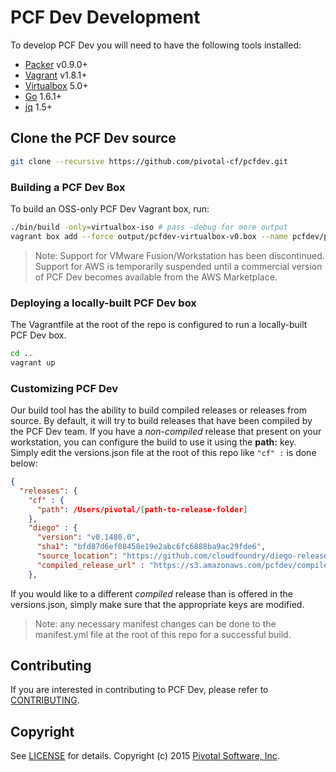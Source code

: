 # PCF Dev Development

To develop PCF Dev you will need to have the following tools installed:

- [Packer](https://www.packer.io) v0.9.0+
- [Vagrant](https://www.vagrantup.com/) v1.8.1+
- [Virtualbox](https://www.virtualbox.org/) 5.0+
- [Go](https://golang.org) 1.6.1+
- [jq](https://stedolan.github.io/jq/) 1.5+

## Clone the PCF Dev source

```bash
git clone --recursive https://github.com/pivotal-cf/pcfdev.git
```

### Building a PCF Dev Box

To build an OSS-only PCF Dev Vagrant box, run:

```bash
./bin/build -only=virtualbox-iso # pass -debug for more output
vagrant box add --force output/pcfdev-virtualbox-v0.box --name pcfdev/pcfdev
```

> Note: Support for VMware Fusion/Workstation has been discontinued. Support for AWS is temporarily suspended until a commercial version of PCF Dev becomes available from the AWS Marketplace.

### Deploying a locally-built PCF Dev box

The Vagrantfile at the root of the repo is configured to run a locally-built PCF Dev box.

```bash
cd ..
vagrant up
```

### Customizing PCF Dev

Our build tool has the ability to build compiled releases or releases from source. By default, it will try to build releases that have been compiled by the PCF Dev team. If you have a *non-compiled* release that present on your workstation, you can configure the build to use it using the **path:** key. Simply edit the versions.json file at the root of this repo like `"cf" :` is done below:

```json
{
  "releases": {
    "cf" : {
      "path": /Users/pivotal/[path-to-release-folder]
    },
    "diego" : {
      "version": "v0.1480.0",
      "sha1": "bfd87d6ef08458e19e2abc6fc6888ba9ac29fde6",
      "source_location": "https://github.com/cloudfoundry/diego-release",
      "compiled_release_url" : "https://s3.amazonaws.com/pcfdev/compiled-releases/diego-8d1450da393eae98d565b9e0e7154c742e75e513.tgz"
    },
```

If you would like to a different *compiled* release than is offered in the versions.json, simply make sure that the appropriate keys are modified.

> Note: any necessary manifest changes can be done to the manifest.yml file at the root of this repo for a successful build.

## Contributing

If you are interested in contributing to PCF Dev, please refer to [CONTRIBUTING](CONTRIBUTING.md).

## Copyright

See [LICENSE](LICENSE) for details.
Copyright (c) 2015 [Pivotal Software, Inc](http://www.pivotal.io/).
